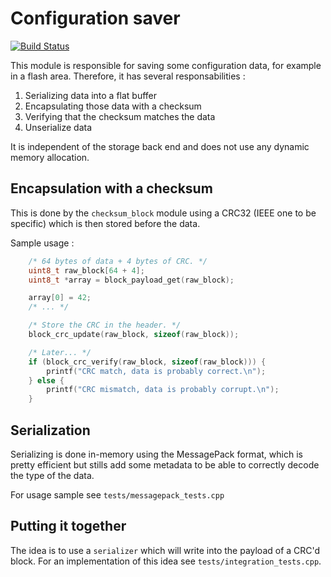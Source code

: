 # Configuration saver
[![Build Status](https://travis-ci.org/cvra/serializer.png)](https://travis-ci.org/cvra/serializer)

This module is responsible for saving some configuration data, for example in a flash area.
Therefore, it has several responsabilities :

1. Serializing data into a flat buffer
2. Encapsulating those data with a checksum
3. Verifying that the checksum matches the data
4. Unserialize data

It is independent of the storage back end and does not use any dynamic memory allocation.

## Encapsulation with a checksum
This is done by the `checksum_block` module using a CRC32 (IEEE one to be specific) which is then stored before the data.

Sample usage :

```cpp
    /* 64 bytes of data + 4 bytes of CRC. */
    uint8_t raw_block[64 + 4];
    uint8_t *array = block_payload_get(raw_block);

    array[0] = 42;
    /* ... */

    /* Store the CRC in the header. */
    block_crc_update(raw_block, sizeof(raw_block));

    /* Later... */
    if (block_crc_verify(raw_block, sizeof(raw_block))) {
        printf("CRC match, data is probably correct.\n");
    } else {
        printf("CRC mismatch, data is probably corrupt.\n");
    }
```

## Serialization
Serializing is done in-memory using the MessagePack format, which is pretty efficient but stills add some metadata to be able to correctly decode the type of the data.

For usage sample see `tests/messagepack_tests.cpp`

## Putting it together
The idea is to use a `serializer` which will write into the payload of a CRC'd block.
For an implementation of this idea see `tests/integration_tests.cpp`.
